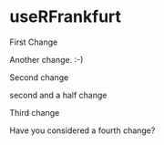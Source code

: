 # useRFrankfurt


First Change

Another change. :-)


Second change


second and a half change

Third change

Have you considered a fourth change?
